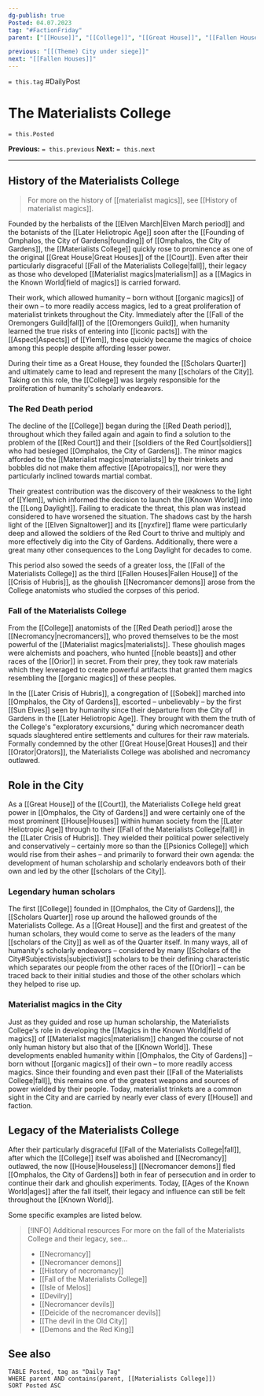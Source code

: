 ```yaml
---
dg-publish: true
Posted: 04.07.2023
tag: "#FactionFriday"
parent: ["[[House]]", "[[College]]", "[[Great House]]", "[[Fallen Houses]]", "[[Materialist magics]]", "[[History of materialist magics]]", "[[Scholars of the City]]", "[[Scholars Quarter]]"]

previous: "[[(Theme) City under siege]]"
next: "[[Fallen Houses]]"
---
```

`= this.tag` #DailyPost 
# The Materialists College
`= this.Posted`

**Previous:** `= this.previous`
**Next:** `= this.next`

---

## History of the Materialists College

> For more on the history of [[materialist magics]], see [[History of materialist magics]].

Founded by the herbalists of the [[Elven March|Elven March period]] and the botanists of the [[Later Heliotropic Age]] soon after the [[Founding of Omphalos, the City of Gardens|founding]] of [[Omphalos, the City of Gardens]], the [[Materialists College]] quickly rose to prominence as one of the original [[Great House|Great Houses]] of the [[Court]]. Even after their particularly disgraceful [[Fall of the Materialists College|fall]], their legacy as those who developed [[Materialist magics|materialism]] as a [[Magics in the Known World|field of magics]] is carried forward.

Their work, which allowed humanity – born without [[organic magics]] of their own – to more readily access magics, led to a great proliferation of materialist trinkets throughout the City. Immediately after the [[Fall of the Oremongers Guild|fall]] of the [[Oremongers Guild]], when humanity learned the true risks of entering into [[iconic pacts]] with the [[Aspect|Aspects]] of [[Ylem]], these quickly became the magics of choice among this people despite affording lesser power.

During their time as a Great House, they founded the [[Scholars Quarter]] and ultimately came to lead and represent the many [[scholars of the City]]. Taking on this role, the [[College]] was largely responsible for the proliferation of humanity's scholarly endeavors.

### The Red Death period

The decline of the [[College]] began during the [[Red Death period]], throughout which they failed again and again to find a solution to the problem of the [[Red Court]] and their [[soldiers of the Red Court|soldiers]] who had besieged [[Omphalos, the City of Gardens]]. The minor magics afforded to the [[Materialist magics|materialists]] by their trinkets and bobbles did not make them affective [[Apotropaics]], nor were they particularly inclined towards martial combat.

Their greatest contribution was the discovery of their weakness to the light of [[Ylem]], which informed the decision to launch the [[Known World]] into the [[Long Daylight]]. Failing to eradicate the threat, this plan was instead considered to have worsened the situation. The shadows cast by the harsh light of the [[Elven Signaltower]] and its [[nyxfire]] flame were particularly deep and allowed the soldiers of the Red Court to thrive and multiply and more effectively dig into the City of Gardens. Additionally, there were a great many other consequences to the Long Daylight for decades to come.

This period also sowed the seeds of a greater loss, the [[Fall of the Materialists College]] as the third [[Fallen Houses|Fallen House]] of the [[Crisis of Hubris]], as the ghoulish [[Necromancer demons]] arose from the College anatomists who studied the corpses of this period.

### Fall of the Materialists College

From the [[College]] anatomists of the [[Red Death period]] arose the [[Necromancy|necromancers]], who proved themselves to be the most powerful of the [[Materialist magics|materialists]]. These ghoulish mages were alchemists and poachers, who hunted [[noble beasts]] and other races of the [[Orior]] in secret. From their prey, they took raw materials which they leveraged to create powerful artifacts that granted them magics resembling the [[organic magics]] of these peoples.

In the [[Later Crisis of Hubris]], a congregation of [[Sobek]] marched into [[Omphalos, the City of Gardens]], escorted – unbelievably – by the first [[Sun Elves]] seen by humanity since their departure from the City of Gardens in the [[Later Heliotropic Age]]. They brought with them the truth of the College's "exploratory excursions," during which necromancer death squads slaughtered entire settlements and cultures for their raw materials. Formally condemned by the other [[Great House|Great Houses]] and their [[Orator|Orators]], the Materialists College was abolished and necromancy outlawed.

## Role in the City

As a [[Great House]] of the [[Court]], the Materialists College held great power in [[Omphalos, the City of Gardens]] and were certainly one of the most prominent [[House|Houses]] within human society from the [[Later Heliotropic Age]] through to their [[Fall of the Materialists College|fall]] in the [[Later Crisis of Hubris]]. They wielded their political power selectively and conservatively – certainly more so than the [[Psionics College]] which would rise from their ashes – and primarily to forward their own agenda: the development of human scholarship and scholarly endeavors both of their own and led by the other [[scholars of the City]].

### Legendary human scholars

The first [[College]] founded in [[Omphalos, the City of Gardens]], the [[Scholars Quarter]] rose up around the hallowed grounds of the Materialists College. As a [[Great House]] and the first and greatest of the human scholars, they would come to serve as the leaders of the many [[scholars of the City]] as well as of the Quarter itself. In many ways, all of humanity's scholarly endeavors – considered by many [[Scholars of the City#Subjectivists|subjectivist]] scholars to be their defining characteristic which separates our people from the other races of the [[Orior]] – can be traced back to their initial studies and those of the other scholars which they helped to rise up.

### Materialist magics in the City

Just as they guided and rose up human scholarship, the Materialists College's role in developing the [[Magics in the Known World|field of magics]] of [[Materialist magics|materialism]] changed the course of not only human history but also that of the [[Known World]]. These developments enabled humanity within [[Omphalos, the City of Gardens]] – born without [[organic magics]] of their own – to more readily access magics. Since their founding and even past their [[Fall of the Materialists College|fall]], this remains one of the greatest weapons and sources of power wielded by their people. Today, materialist trinkets are a common sight in the City and are carried by nearly ever class of every [[House]] and faction.

## Legacy of the Materialists College

After their particularly disgraceful [[Fall of the Materialists College|fall]], after which the [[College]] itself was abolished and [[Necromancy]] outlawed, the now [[House|Houseless]] [[Necromancer demons]] fled [[Omphalos, the City of Gardens]] both in fear of persecution and in order to continue their dark and ghoulish experiments. Today, [[Ages of the Known World|ages]] after the fall itself, their legacy and influence can still be felt throughout the [[Known World]].

Some specific examples are listed below.

> [!INFO] Additional resources
> For more on the fall of the Materialists College and their legacy, see...
> - [[Necromancy]]
> - [[Necromancer demons]]
> - [[History of necromancy]]
> - [[Fall of the Materialists College]]
> - [[Isle of Melos]]
> - [[Devilry]]
> - [[Necromancer devils]]
> - [[Deicide of the necromancer devils]]
> - [[The devil in the Old City]]
> - [[Demons and the Red King]]

## See also
```dataview
TABLE Posted, tag as "Daily Tag"
WHERE parent AND contains(parent, [[Materialists College]])
SORT Posted ASC
```